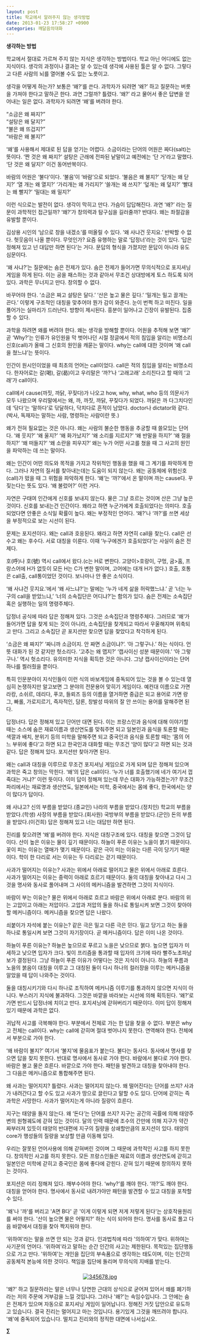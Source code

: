 ```yaml
---
layout: post
title: 학교에서 알려주지 않는 생각방법
date: 2013-01-23 17:58:27 +0900
categories: 깨달음의대화
---
```

  


**생각하는 방법** 

  


학교에서 절대로 가르쳐 주지 않는 지식은 생각하는 방법이다. 학교 아닌 어디에도 없는 지식이다. 생각의 과정이나 결과는 알 수 있는데 생각에 사용된 툴은 알 수 없다. 그렇다고 다른 사람의 뇌를 열어볼 수도 없는 노릇이고. 

  


생각을 어떻게 하는가? 보통은 ‘왜?’를 쓴다. 과학자가 되려면 ‘왜?’ 하고 질문하는 버릇을 가져야 한다고 말하곤 한다. 과연 그럴까? 틀렸다. ‘왜?’ 라고 물어서 좋은 답변을 얻어내는 일은 없다. 과학자가 되려면 ‘왜’를 버려야 한다. 

  


“소금은 왜 짜지?”   
“설탕은 왜 달지?”   
“불은 왜 뜨겁지?”   
“바람은 왜 불지?” 

  


‘왜’를 사용해서 제대로 된 답을 얻기는 어렵다. 소금이라는 단어의 어원은 짜다(salt)는 뜻이다. ‘짠 것은 왜 짜지?’ 설탕은 근래에 전파된 낱말이고 예전에는 ‘단 거’라고 말했다. ‘단 것은 왜 달지?’ 이건 동어반복이다. 

  


바람의 어원은 ‘불다’이다. ‘불음’이 ‘바람’으로 되었다. ‘불음은 왜 불지?’ ‘닫개는 왜 닫지?’ ‘열 개는 왜 열지?’ ‘가리개는 왜 가리지?’ ‘쓸개는 왜 쓰지?’ ‘덮개는 왜 덮지?’ ‘빨대는 왜 빨지?’ ‘밀대는 왜 밀지?’ 

  


이런 식으로는 발전이 없다. 생각이 막히고 만다. 가슴이 답답해진다. 과연 ‘왜?’ 라는 질문이 과학적인 접근일까? ‘왜?’가 창의력과 탐구심을 길러줄까? 반대다. 왜는 좌절감을 유발할 뿐이다. 

  


김상용 시인의 ‘남으로 창을 내겠소’를 떠올릴 수 있다. ‘왜 사냐건 웃지요.’ 반박할 수 없다. 헛웃음이 나올 뿐이다. 무엇인가? 요즘 유행하는 말로 ‘답정너’라는 것이 있다. ‘답은 정해져 있고 넌 대답만 하면 된다’는 거다. 문답의 형식을 가졌지만 문답이 아니라 유도심문이다. 

  


‘왜 사냐?’는 질문에는 숨은 전제가 있다. 숨은 전제가 들어가면 무의식적으로 포지셔닝 게임을 하게 된다. 이는 공을 패스하는 것과 같아서 무조건 상대방에게 토스 하도록 되어 있다. 과학은 무너지고 만다. 창의할 수 없다. 

  


바꾸어야 한다. ‘소금은 짜고 설탕은 달다.’ ‘산은 높고 물은 깊다.’ ‘밀개는 밀고 끌개는 끈다.’ 이렇게 구조적인 대칭을 맞추어야 뭔가 감이 와준다. 눈이 번쩍 하고 떠진다. 일을 풀어가는 실마리가 드러난다. 방향이 제시된다. 흥분이 일어나고 긴장이 유발된다. 집중할 수 있다. 

  


과학을 하려면 왜를 버려야 한다. 왜는 생각을 방해할 뿐이다. 어원을 추적해 보면 ‘왜?’ 곧 ‘Why?’는 인류가 유인원을 막 벗어나던 시절 정글에서 적의 침입을 알리는 비명소리 신호(call)가 올때 그 신호의 원인을 캐묻는 말이다. why는 call에 대한 것이며 ‘왜 call을 쳤느냐’는 뜻이다. 

  


인간이 원시인이었을 때 최초의 언어는 call이었다. call은 적의 침입을 알리는 비명소리다. 한자어로는 갈(喝), 갈(曷)이고 우리말은 ‘까?’나 ‘고래고래’ 소리친다고 할 때의 ‘고래’가 call이다. 

  


call에서 cause(까짓, 까닭, 꾸짖다)가 나오고 how, why, what, who 등의 의문사가 모두 나왔으며 우리말에서는 왜, 까, 까짓, 까닭, 꾸짖다가 되었다. 까닭은 까 다그치다인데 ‘닦다’는 ‘말하다’로 닦달하다, 닥치다로 흔적이 남았다. doctor나 dictator와 같다.(박사, 독재자는 말하는 사람, 명령하는 사람이란 뜻.) 

  


왜가 전혀 필요없는 것은 아니다. 왜는 사람의 불순한 행동을 추궁할 때 쓸모있는 단어다. ‘왜 웃지?’ ‘왜 울지?’ ‘왜 화가났지?’ ‘왜 소리를 지르지?’ ‘왜 반말을 하지?’ ‘왜 절을 하지?’ ‘왜 떠들지?’ ‘왜 소란을 피우지?’ 왜는 누가 어떤 사고를 쳤을 때 그 사고의 원인을 파악하는 데 쓰는 말이다. 

  


왜는 인간이 어떤 의도와 목적을 가지고 작위적인 행동을 했을 때 그 계기를 파악하게 한다. 그러나 자연의 질서를 찾아내는데는 도움이 되지 않는다. 왜는 공동체에 위험신호(call)가 떴을 때 그 위험을 파악하게 한다. ‘왜’는 ‘까?’에서 온 말이며 까는 cause다. 꾸짖는다는 뜻도 있다. ‘왜 불렀어?’ 이런 거다. 

  


자연은 구태여 인간에게 신호를 보내지 않는다. 물은 그냥 흐르는 것이며 산은 그냥 높은 것이다. 신호를 보내는건 인간이다. 왜라고 하면 누군가에게 호출되었다는 의미다. 호출되었다면 안좋은 소식일 확률이 높다. 왜는 부정적인 언어다. ‘왜?’나 ‘까?’를 쓰면 세상을 부정적으로 보는 시선이 된다. 

  


문제는 포지션이다. 왜는 call과 호응된다. 왜라고 하면 자연히 call을 찾는다. call은 선수고 왜는 후수다. 서로 대칭을 이룬다. 이때 ‘누구에겐가 호출되었다’는 사실이 숨은 전제다. 

  


호(呼)나 호(號) 역시 call에서 왔다.(c는 H로 변한다. 고양이>호랑이, 구멍, 굼>홈, 프랑스어에 H가 없듯이 모든 H는 C가 변한 말이며, 고어에는 대개 H가 없다.) 호출, 호통은 call출, call통이었던 것이다. 보나마나 안 좋은 소식이다. 

  


‘왜 사냐건 웃지요.’에서 ‘왜 사느냐?’는 말에는 ‘누가 네게 삶을 허락했느냐.’ 곧 ‘너는 누구의 call을 받았느냐,’ ‘너의 소속집단은 어디냐?’는 함의가 있다. 숨은 전제는 소속집단 혹은 실행하는 일의 명령주체다. 

  


답정너 공식에 따라 답은 정해져 있다. 그것은 소속집단과 명령주체다. 그러므로 ‘왜’가 들어가면 답을 찾게 되는 것이 아니라, 소속집단을 찾게되고 따라서 우울해지며 위축되고 만다. 그리고 소속집단 곧 포지션만 찾으면 답을 찾았다고 착각하게 된다.

  


‘소금은 왜 짜지?’ ‘짜니까 소금이지. 안 짜면 소금이냐?’. ‘아 그렇구나.’ 하는 식이다. 언뜻 대화가 된 것 같지만 헛소리다. ‘고추는 왜 맵지?’ ‘캡사이신 성분 때문이야.’ ‘아 그렇구나.’ 역시 헛소리다. 유의미한 지식을 획득한 것은 아니다. 그냥 캡사이신이라는 단어 하나를 찔러줬을 뿐이다. 

  


특히 인문분야이 지식인들이 이런 식의 바보게임에 중독되어 있는 것을 볼 수 있는데 열심히 논쟁하지만 알고보면 그 분야의 전문용어 맞히기 게임이다. 예컨대 이름으로 가면 라캉, 소쉬르, 데리다, 푸코, 들뢰즈 등의 이름을 열거하면 중급은 되고 용어로 가면 랑그, 빠롤, 가로지르기, 즉자적인, 담론, 창발성 따위의 잘 안 쓰이는 용어를 말해주면 된다.

  


답정너다. 답은 정해져 있고 단어만 대면 된다. 이는 프랑스인과 음식에 대해 이야기할 때는 소스에 숨은 재료이름과 생산연도를 맞춰주면 되고 일본인과 음식을 토론할 때는 색깔과 배치, 분위기 등의 미학을 말해주면 되고 중국인과 음식을 토론할 때는 ‘몸의 어느 부위에 좋다’고 하면 되고 한국인과 대화할 때는 무조건 ‘양이 많다’고 하면 되는 것과 같다. 답은 정해져 있다. 포지션만 찾아가면 된다. 

  


왜는 call과 대칭을 이루므로 무조건 포지셔닝 게임으로 가게 되며 답은 정해져 있으며 과학은 죽고 창의는 막힌다. ‘왜’의 답은 call이다. ‘누가 너를 호출했기에 네가 여기서 껍죽대는 거냐?’ 이런 뜻이다. 이미 답이 정해져 있는데 무슨 대화가 가능하겠는가? 무조건 파리에서는 재료명과 생산연도, 일본에서는 미학, 중국에서는 몸에 좋다, 한국에서는 양이 많다가 답이다. 

  


왜 사냐고? 신의 부름을 받았다.(종교인) 나라의 부름을 받았다.(정치인) 학교의 부름을 받았다.(학생) 사장의 부름을 받았다.(회사원) 국방부의 부름을 받았다.(군인) 돈의 부름을 받았다.(이건희) 답은 정해져 있고 너는 대답만 하면 된다. 

  


진리를 찾으려면 ‘왜’를 버려야 한다. 지식은 대칭구조에 있다. 대칭을 찾으면 그것이 답이다. 산이 높은 이유는 물이 깊기 때문이다. 하늘이 푸른 이유는 노을이 붉기 때문이다. 꽃이 피는 이유는 열매가 맺기 때문이다. 같은 극이 미는 이유는 다른 극이 당기기 때문이다. 학이 한 다리로 서는 이유는 두 다리로는 걷기 때문이다. 

  


사과가 떨어지는 이유는? 사과는 위에서 아래로 떨어지고 물은 위에서 아래로 흐른다. 사과가 떨어지는 이유는 중력이 아래로 흐르기 때문이다. 둘의 대칭을 찾아내고 다시 그것을 명사와 동사로 풀어내며 그 사이의 메커니즘을 발견하면 그것이 지식이다. 

  


바람이 부는 이유는? 물은 위에서 아래로 흐르고 바람은 위에서 아래로 분다. 바람의 위는 고압이고 아래는 저압이다. 고압과 저압의 둘을 하나로 통일시켜 보면 그것이 찾아야 할 메커니즘이다. 메커니즘을 찾으면 답은 나왔다. 

  


쇠붙이가 자석에 붙는 이유는? 같은 극은 밀고 다른 극은 민다. 밀고 당기고 하는 둘을 하나로 통일시켜 보면 그것이 자기장이다. 곧 메커니즘이다. 답은 이미 나온 것이다. 

  


하늘이 푸른 이유는? 하늘은 높으므로 푸르고 노을은 낮으므로 붉다. 높으면 입자가 미세하고 낮으면 입자가 크다. 빛이 프리즘을 통과할 때 입자의 크기에 따라 빨주노초파남보가 결정된다. 그냥 하늘이 푸른 이유가 어떻다는 것은 지식이 아니다. 하늘의 푸름과 노을의 붉음이 대칭을 이루고 그 대칭된 둘이 다시 하나의 컬러장을 이루는 메커니즘을 알았을 때 답이 나와주는 것이다. 

  


둘을 대칭시키기와 다시 하나로 조직하여 메커니즘 이루기를 통과하지 않으면 지식이 아니다. 부스러기 지식에 불과하다. 그것은 바깥을 바라보는 시선에 의해 획득된다. ‘왜?’로 가면 반드시 답정너에 치이고 만다. 포지셔닝에 갇혀버리기 때문이다. 이미 답이 정해져 있기 때문에 과학은 없다. 

  


귀납적 사고를 극복해야 한다. 부분에서 전체로 가는 한 답을 찾을 수 없다. 부분은 why고 전체는 call이다. why는 call에 갇히며 절대 벗어나지 못한다. 연역해야 한다. 전체에서 부분으로 가야 한다. 

  


‘왜 바람이 불지?’ 여기서 ‘불지’에 물음표가 붙는다. 불다는 동사다. 동사에서 명사를 찾으면 답을 찾지 못한다. 반대로 명사에서 동사로 가야 한다. 바람에서 불다로 가야 한다. 바람은 불고 물은 흐른다. 바깥으로 가야 한다. 패턴을 발견하고 대칭을 찾아내야 한다. 그 다음은 메커니즘으로 통합해주면 된다. 

  


왜 사과는 떨어지지? 틀렸다. 사과는 떨어지지 않는다. 왜 떨어진다는 단어를 쓰지? 사과가 내려간다고 할 수도 있고 사과가 땅으로 끌린다고 말할 수도 있다. 단어에 갇히는 즉 과학은 사망한다. 사과가 떨어지는게 아니라 질량이 흐른다. 

  


지구는 태양을 돌지 않는다. 왜 ‘돈다’는 단어를 쓰지? 지구는 공간의 곡률에 의해 태양주변의 원형궤도에 갇혀 있는 것이다. 달의 인력 때문에 조수의 간만에 의해 지구가 약간 짜부러져 있듯이 태양의 반대편에 지구의 질량을 상쇄할만큼의 포지션이 있다. 태양의 core가 행성들의 질량을 보상할 만큼 이동해 있다. 

  


우리는 잘못된 언어사용에 의해 갇혀버린 것이며 그 때문에 과학적인 사고를 하지 못한다. 창의적인 사고를 하지 못한다. 모든 프랑스인들은 재료의 이름과 생산연도에 갇히고 일본인은 미학에 갇히고 중국인은 몸에 좋다에 갇힌다. 갇혀 있기 때문에 창의하지 못하는 것이다. 

  


포지션은 미리 정해져 있다. 깨부수어야 한다. ‘why?’를 깨야 한다. ‘까?’도 깨야 한다. 대칭을 얻어야 한다. 명사에서 동사로 내려가야만 패턴을 발견할 수 있고 대칭을 포착할 수 있다. 

   
'왜'나 '까'를 버리고 'A면 B다' 곧 '이게 이렇게 되면 저게 저렇게 된다'는 상호작용원리를 써야 한다. '산이 높으면 물은 어떻지?' 하는 식이 되어야 한다. 명사를 동사로 풀고 다음 바깥에서 대칭을 찾아 짝지워야 한다. 

‘위하여’라는 말을 쓰면 안 되는 것과 같다. 인과법칙에 따라 '의하여'가 맞다. 위하여는 사기꾼의 언어다. '위하여'라고 말하는 순간 인간의 사고는 제한된다. 목적있는 집단행동으로 가고 만다. '위하여'는 개인을 집단의 부속품으로 생각하는 태도이며, 이는 인간의 공동체적 본능에 의한 것이다. 책임을 집단에 돌리며 무의식의 지배를 받는다. 

 ###


  




<p align="center">
  <a href="?mid=DonOh"><img alt="345678.jpg" src="files/attach/images/198/727/315/55.JPG" /> <br /></a> 
  
  <p>
  </p> '왜?' 하고 질문하라는 말은 너무나 당연한 근대의 상식으로 굳어져 있어서 왜를 폐기하라는 저의 주문에 거부감을 느낄 것입니다. 그러나 '왜?'는 속임수입니다. 그 안에는 숨은 전제가 있으며 자동으로 포지셔닝 게임이 일어납니다. 정해진 거짓 답안으로 유도하고 있습니다. 결국 진리는 멀어지고 마는 것입니다. 용기있게 그것을 깨뜨려야 합니다. '왜'에 중독되어 있습니다. 떨치고 진리와의 정직한 대면에 나서십시오. 
  
  <p>
  </p>
  
  <p>
    <b>∑</b> <br /><br />
  </p>
  
  <p>
  </p>
  
  <p>
  </p>
  
  <p>
  </p>
  
  <p>
  </p>
  
  <p>
  </p>
  
  <p>
  </p>
  
  <p>
  </p>
  
  <p>
  </p>
  
  <p>
  </p>
  
  <p>
  </p>
  
  <p>
  </p>
</p>